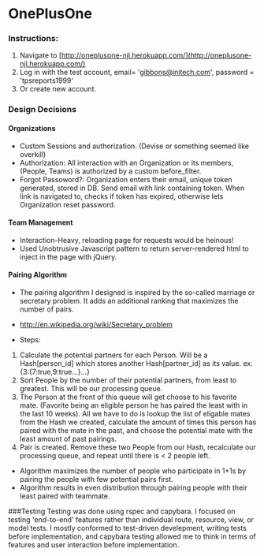 # OnePlusOne
### Instructions:
1. Navigate to [http://oneplusone-njl.herokuapp.com/](http://oneplusone-njl.herokuapp.com/)
2. Log in with the test account, email= 'gibbons@initech.com', password = 'tpsreports1999'
3. Or create new account.

### Design Decisions

#### Organizations
* Custom Sessions and authorization. (Devise or something seemed like overkill)
* Authorization: All interaction with an Organization or its members, (People, Teams) is authorized by a custom before_filter.
* Forgot Passoword?: Organization enters their email, unique token generated, stored in DB. Send email with link containing token. When link is navigated to, checks if token has expired, otherwise lets Organization reset password.

#### Team Management
* Interaction-Heavy, reloading page for requests would be heinous!
* Used Unobtrusive Javascript pattern to return server-rendered html to inject in the page with jQuery.


#### Pairing Algorithm
* The pairing algorithm I designed is inspired by the so-called marriage or secretary problem. It adds an additional ranking that maximizes the number of pairs.

* http://en.wikipedia.org/wiki/Secretary_problem

* Steps:


1. Calculate the potential partners for each Person. Will be a Hash[person_id] which stores another Hash[partner_id] as its value. ex. {3:{7:true,9:true...}...}
2. Sort People by the number of their potential partners, from least to greatest. This will be our processing queue.
3. The Person at the front of this queue will get choose to his favorite mate. (Favorite being an eligible person he has paired the least with in the last 10 weeks). All we have to do is lookup the list of eligable mates from the Hash we created, calculate the amount of times this person has paired with the mate in the past, and choose the potential mate with the least amount of past pairings.
4. Pair is created. Remove these two People from our Hash, recalculate our processing queue, and repeat until there is < 2 people left.

* Algorithm maximizes the number of people who participate in 1+1s by pairing the people with few potential pairs first.
* Algorithm results in even distribution through pairing people with their least paired with teammate.

###Testing
Testing was done using rspec and capybara. I focused on testing 'end-to-end' features rather than individual route, resource, view, or model tests. I mostly conformed to test-driven develepment, writing tests before implementation, and capybara testing allowed me to think in terms of features and user interaction before implementation.